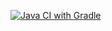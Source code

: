[![Java CI with Gradle](https://github.com/PavelOsharin/BDD/actions/workflows/gradle.yml/badge.svg)](https://github.com/PavelOsharin/BDD/actions/workflows/gradle.yml)